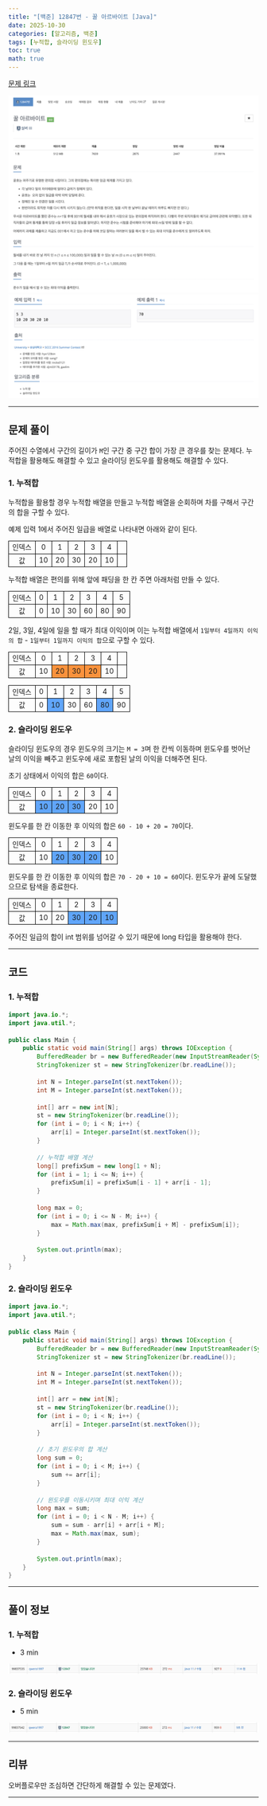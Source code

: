 ```yaml
---
title: "[백준] 12847번 - 꿀 아르바이트 [Java]"
date: 2025-10-30
categories: [알고리즘, 백준]
tags: [누적합, 슬라이딩 윈도우]
toc: true
math: true
---
```


[문제 링크](https://www.acmicpc.net/problem/12847)

![](/assets/posts/2025-10/2025-10-30/백준%2012847%20꿀%20아르바이트/photo1.png)
![](/assets/posts/2025-10/2025-10-30/백준%2012847%20꿀%20아르바이트/photo2.png)

---

## 문제 풀이

주어진 수열에서 구간의 길이가 `M`인 구간 중 구간 합이 가장 큰 경우를 찾는 문제다. 누적합을 활용해도 해결할 수 있고 슬라이딩 윈도우를 활용해도 해결할 수 있다.

### 1. 누적합

누적합을 활용할 경우 누적합 배열을 만들고 누적합 배열을 순회하며 차를 구해서 구간의 합을 구할 수 있다.

예제 입력 1에서 주어진 일급을 배열로 나타내면 아래와 같이 된다.

<div>
	<table style="border-collapse:collapse; width:100%; text-align:center; table-layout:fixed;">
		<tr>
			<td style="border:1px solid black;">인덱스</td>
			<td style="border:1px solid black;">0</td>
			<td style="border:1px solid black;">1</td>
			<td style="border:1px solid black;">2</td>
			<td style="border:1px solid black;">3</td>
			<td style="border:1px solid black;">4</td>
			<td style="border:1px solid black;">&nbsp;</td>
		</tr>
		<tr>
			<td style="border:1px solid black;">값</td>
			<td style="border:1px solid black;">10</td>
			<td style="border:1px solid black;">20</td>
			<td style="border:1px solid black;">30</td>
			<td style="border:1px solid black;">20</td>
			<td style="border:1px solid black;">10</td>
			<td style="border:1px solid black;">&nbsp;</td>
		</tr>
	</table>
</div>

누적합 배열은 편의를 위해 앞에 패딩을 한 칸 주면 아래처럼 만들 수 있다.

<div>
	<table style="border-collapse:collapse; width:100%; text-align:center; table-layout:fixed;">
		<tr>
			<td style="border:1px solid black;">인덱스</td>
			<td style="border:1px solid black;">0</td>
			<td style="border:1px solid black;">1</td>
			<td style="border:1px solid black;">2</td>
			<td style="border:1px solid black;">3</td>
			<td style="border:1px solid black;">4</td>
			<td style="border:1px solid black;">5</td>
		</tr>
		<tr>
			<td style="border:1px solid black;">값</td>
			<td style="border:1px solid black;">0</td>
			<td style="border:1px solid black;">10</td>
			<td style="border:1px solid black;">30</td>
			<td style="border:1px solid black;">60</td>
			<td style="border:1px solid black;">80</td>
			<td style="border:1px solid black;">90</td>
		</tr>
	</table>
</div>

2일, 3일, 4일에 일을 할 때가 최대 이익이며 이는 누적합 배열에서 `1일부터 4일까지 이익의 합` - `1일부터 1일까지 이익의 합`으로 구할 수 있다.

<div>
	<table style="border-collapse:collapse; width:100%; text-align:center; table-layout:fixed;">
		<tr>
			<td style="border:1px solid black;">인덱스</td>
			<td style="border:1px solid black;">0</td>
			<td style="border:1px solid black;">1</td>
			<td style="border:1px solid black;">2</td>
			<td style="border:1px solid black;">3</td>
			<td style="border:1px solid black;">4</td>
			<td style="border:1px solid black;">&nbsp;</td>
		</tr>
		<tr>
			<td style="border:1px solid black;">값</td>
			<td style="border:1px solid black;">10</td>
			<td style="border:1px solid black; background-color:#fb923c;">20</td>
			<td style="border:1px solid black; background-color:#fb923c;">30</td>
			<td style="border:1px solid black; background-color:#fb923c;">20</td>
			<td style="border:1px solid black;">10</td>
			<td style="border:1px solid black;">&nbsp;</td>
		</tr>
	</table>
</div>

<div>
	<table style="border-collapse:collapse; width:100%; text-align:center; table-layout:fixed;">
		<tr>
			<td style="border:1px solid black;">인덱스</td>
			<td style="border:1px solid black;">0</td>
			<td style="border:1px solid black;">1</td>
			<td style="border:1px solid black;">2</td>
			<td style="border:1px solid black;">3</td>
			<td style="border:1px solid black;">4</td>
			<td style="border:1px solid black;">5</td>
		</tr>
		<tr>
			<td style="border:1px solid black;">값</td>
			<td style="border:1px solid black;">0</td>
			<td style="border:1px solid black; background-color:#60a5fa;">10</td>
			<td style="border:1px solid black;">30</td>
			<td style="border:1px solid black;">60</td>
			<td style="border:1px solid black; background-color:#60a5fa;">80</td>
			<td style="border:1px solid black;">90</td>
		</tr>
	</table>
</div>

### 2. 슬라이딩 윈도우

슬라이딩 윈도우의 경우 윈도우의 크기는 `M = 3`며 한 칸씩 이동하며 윈도우를 벗어난 날의 이익을 빼주고 윈도우에 새로 포함된 날의 이익을 더해주면 된다.

초기 상태에서 이익의 합은 `60`이다.

<div>
	<table style="border-collapse:collapse; width:100%; text-align:center; table-layout:fixed;">
		<tr>
			<td style="border:1px solid black;">인덱스</td>
			<td style="border:1px solid black;">0</td>
			<td style="border:1px solid black;">1</td>
			<td style="border:1px solid black;">2</td>
			<td style="border:1px solid black;">3</td>
			<td style="border:1px solid black;">4</td>
		</tr>
		<tr>
			<td style="border:1px solid black;">값</td>
			<td style="border:1px solid black; background-color:#60a5fa;">10</td>
			<td style="border:1px solid black; background-color:#60a5fa;">20</td>
			<td style="border:1px solid black; background-color:#60a5fa;">30</td>
			<td style="border:1px solid black;">20</td>
			<td style="border:1px solid black;">10</td>
		</tr>
	</table>
</div>

윈도우를 한 칸 이동한 후 이익의 합은 `60 - 10 + 20 = 70`이다.

<div>
	<table style="border-collapse:collapse; width:100%; text-align:center; table-layout:fixed;">
		<tr>
			<td style="border:1px solid black;">인덱스</td>
			<td style="border:1px solid black;">0</td>
			<td style="border:1px solid black;">1</td>
			<td style="border:1px solid black;">2</td>
			<td style="border:1px solid black;">3</td>
			<td style="border:1px solid black;">4</td>
		</tr>
		<tr>
			<td style="border:1px solid black;">값</td>
			<td style="border:1px solid black;">10</td>
			<td style="border:1px solid black; background-color:#60a5fa;">20</td>
			<td style="border:1px solid black; background-color:#60a5fa;">30</td>
			<td style="border:1px solid black; background-color:#60a5fa;">20</td>
			<td style="border:1px solid black;">10</td>
		</tr>
	</table>
</div>

윈도우를 한 칸 이동한 후 이익의 합은 `70 - 20 + 10 = 60`이다. 윈도우가 끝에 도달했으므로 탐색을 종료한다.

<div>
	<table style="border-collapse:collapse; width:100%; text-align:center; table-layout:fixed;">
		<tr>
			<td style="border:1px solid black;">인덱스</td>
			<td style="border:1px solid black;">0</td>
			<td style="border:1px solid black;">1</td>
			<td style="border:1px solid black;">2</td>
			<td style="border:1px solid black;">3</td>
			<td style="border:1px solid black;">4</td>
		</tr>
		<tr>
			<td style="border:1px solid black;">값</td>
			<td style="border:1px solid black;">10</td>
			<td style="border:1px solid black;">20</td>
			<td style="border:1px solid black; background-color:#60a5fa;">30</td>
			<td style="border:1px solid black; background-color:#60a5fa;">20</td>
			<td style="border:1px solid black; background-color:#60a5fa;">10</td>
		</tr>
	</table>
</div>

주어진 일급의 합이 int 범위를 넘어갈 수 있기 때문에 long 타입을 활용해야 한다.

---

## 코드

### 1. 누적합

```java
import java.io.*;
import java.util.*;

public class Main {
    public static void main(String[] args) throws IOException {
        BufferedReader br = new BufferedReader(new InputStreamReader(System.in));
        StringTokenizer st = new StringTokenizer(br.readLine());

        int N = Integer.parseInt(st.nextToken());
        int M = Integer.parseInt(st.nextToken());

        int[] arr = new int[N];
        st = new StringTokenizer(br.readLine());
        for (int i = 0; i < N; i++) {
            arr[i] = Integer.parseInt(st.nextToken());
        }

        // 누적합 배열 계산
        long[] prefixSum = new long[1 + N];
        for (int i = 1; i <= N; i++) {
            prefixSum[i] = prefixSum[i - 1] + arr[i - 1];
        }

        long max = 0;
        for (int i = 0; i <= N - M; i++) {
            max = Math.max(max, prefixSum[i + M] - prefixSum[i]);
        }

        System.out.println(max);
    }
}
```

### 2. 슬라이딩 윈도우

```java
import java.io.*;
import java.util.*;

public class Main {
    public static void main(String[] args) throws IOException {
        BufferedReader br = new BufferedReader(new InputStreamReader(System.in));
        StringTokenizer st = new StringTokenizer(br.readLine());

        int N = Integer.parseInt(st.nextToken());
        int M = Integer.parseInt(st.nextToken());

        int[] arr = new int[N];
        st = new StringTokenizer(br.readLine());
        for (int i = 0; i < N; i++) {
            arr[i] = Integer.parseInt(st.nextToken());
        }

        // 초기 윈도우의 합 계산
        long sum = 0;
        for (int i = 0; i < M; i++) {
            sum += arr[i];
        }

        // 윈도우를 이동시키며 최대 이익 계산
        long max = sum;
        for (int i = 0; i < N - M; i++) {
            sum = sum - arr[i] + arr[i + M];
            max = Math.max(max, sum);
        }

        System.out.println(max);
    }
}
```

---

## 풀이 정보

### 1. 누적합

- 3 min

![](/assets/posts/2025-10/2025-10-30/백준%2012847%20꿀%20아르바이트/photo3.png)

### 2. 슬라이딩 윈도우

- 5 min

![](/assets/posts/2025-10/2025-10-30/백준%2012847%20꿀%20아르바이트/photo4.png)

---

## 리뷰

오버플로우만 조심하면 간단하게 해결할 수 있는 문제였다.

---
